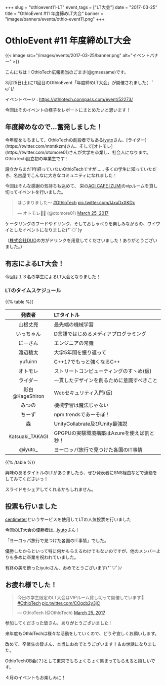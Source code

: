 +++
slug = "othloevent11-LT"
event_tags = ["LT大会"]
date = "2017-03-25"
title = "OthloEvent #11 年度締めLT大会"
banner = "images/banners/events/othlo-event11.png"
+++

# OthloEvent #11 年度締めLT大会
{{< image src="/images/events/2017-03-25/banner.png" alt="イベントバナー" >}}

こんにちは！OthloTech広報担当のごまき(@gmsesame)です。

3月25日(土)に11回目のOthloEvent「年度締めLT大会」が開催されました(　ﾟωﾟ)/

イベントページ : https://othlotech.connpass.com/event/52273/


今回はそのイベントの様子をレポートにまとめたいと思います！

## 年度締めなので…奮発しました！
今年度をもちまして、OthloTechの創設者でもある[iyuto](https://twitter.com/iyuto_)さん、[ライダー](https://twitter.com/mtmtkzm)さん、そして[オトモレ](https://twitter.com/otomore01)さんが大学を卒業し、社会人になります。OthloTech設立初の卒業生です！

設立からまだ1年経っていないOthloTechですが……
多くの学生に知っていただき、名古屋でこんなに大きなコミュニティになれました！

今回はそんな感謝の気持ちも込めて、
栄の[AOI CAFE IZUMI](http://aoicafe-izumi.com/)のvipルームを貸し切ってイベントを行いました。

<blockquote class="twitter-tweet" data-lang="en"><p lang="ja" dir="ltr">はじまりました〜 <a href="https://twitter.com/hashtag/OthloTech?src=hash">#OthloTech</a> <a href="https://t.co/IJxuDxXKDx">pic.twitter.com/IJxuDxXKDx</a></p>&mdash; オトモレ👨‍🎓 (@otomore01) <a href="https://twitter.com/otomore01/status/845568175424991232">March 25, 2017</a></blockquote>
<script async src="//platform.twitter.com/widgets.js" charset="utf-8"></script>

ケータリングのフードやドリンク、そしておしゃべりを楽しみながらの、ワイワイとしたイベントになりました(*ﾟ◇ﾟ)y

（[株式会社DUO](https://duo7.co.jp/)の方がドリンクを用意してくださいました！ありがとうございました。）


## 有志によるLT大会！

今回は１３名の学生によるLT大会となりました！

### LTのタイムスケジュール

{{% table %}}

|発表者|LTタイトル|
|:-----:|:-----|
|山根丈亮|最先端の機械学習|
|いっちゃん|D言語ではじめるメディアプログラミング|
|にーさん|エンジニアの常識|
|渡辺稜太|大学5年間を振り返って|
|yufuinn|C++17でもっと強くなるC++|
|オトモレ	|ストリートコンピューティングのすヽめ(仮)|
|ライダー	|一貫したデザインを創るために意識すべきこと|
|影白@KageShiron|Webセキュリティ入門(仮)|
|みつの|機械学習は魔法じゃない|
|ちーず|npm trendsであーそぼ！|
|森|UnityCollabrate及びUnity最強説|
|Katsuaki_TAKAGI|GPGPUの実験環境構築はAzureを使えば割と秒！|
|@iyuto_|ヨーロッパ旅行で見つけた各国のIT事情|

{{% /table %}}

興味のあるタイトルのLTがありましたら、ぜひ発表者にSNS経由などで連絡をしてみてくださいっ！

スライドをシェアしてくれるかもしれません。



## 投票も行いました
[centimeter](https://www.menti.com/)というサービスを使用してLTの人気投票を行いました

今回のLT大会の優勝者は…[iyuto](https://twitter.com/iyuto_)さん！

「ヨーロッパ旅行で見つけた各国のIT事情」でした。


優勝したからといって特に何かもらえるわけでもないのですが、他のメンバーよりも多めに卒業を祝われていました。

有終の美を飾ったiyutoさん、おめでとうございます(*ﾟ▽ﾟ)ﾉ



## お疲れ様でした！

<blockquote class="twitter-tweet" data-lang="en"><p lang="ja" dir="ltr">今日の学生限定のLT大会はVIPルーム貸し切って開催しています🍷<a href="https://twitter.com/hashtag/OthloTech?src=hash">#OthloTech</a> <a href="https://t.co/COgcb2y3jC">pic.twitter.com/COgcb2y3jC</a></p>&mdash; OthloTech (@OthloTech) <a href="https://twitter.com/OthloTech/status/845570986871173120">March 25, 2017</a></blockquote>
<script async src="//platform.twitter.com/widgets.js" charset="utf-8"></script>

参加してくださった皆さん、ありがとうございました！

来年度もOthloTechは様々な活動をしていくので、どうぞ宜しくお願いします。

 

改めて、卒業生の皆さん、本当におめでとうございます！＆お世話になりました。

OthloTechOB会(？)として東京でもちょくちょく集まってもらえると嬉しいです。



４月のイベントもお楽しみに！
